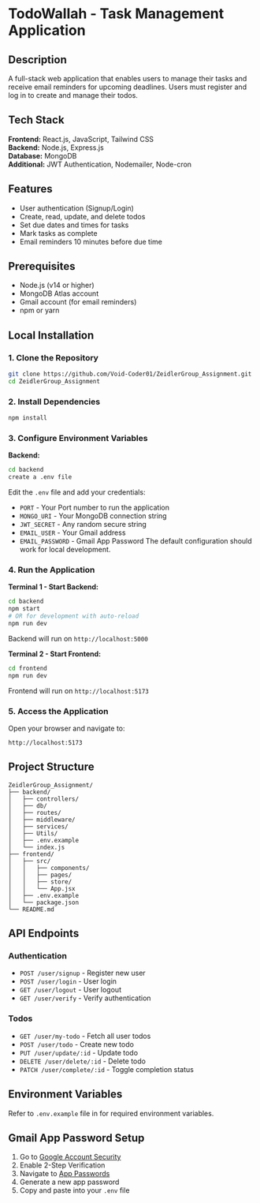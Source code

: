 # TodoWallah - Task Management Application

## Description

A full-stack web application that enables users to manage their tasks and receive email reminders for upcoming deadlines. Users must register and log in to create and manage their todos.

## Tech Stack

**Frontend:** React.js, JavaScript, Tailwind CSS  
**Backend:** Node.js, Express.js  
**Database:** MongoDB  
**Additional:** JWT Authentication, Nodemailer, Node-cron

## Features

- User authentication (Signup/Login)
- Create, read, update, and delete todos
- Set due dates and times for tasks
- Mark tasks as complete
- Email reminders 10 minutes before due time

## Prerequisites

- Node.js (v14 or higher)
- MongoDB Atlas account
- Gmail account (for email reminders)
- npm or yarn

## Local Installation

### 1. Clone the Repository
```bash
git clone https://github.com/Void-Coder01/ZeidlerGroup_Assignment.git
cd ZeidlerGroup_Assignment
```

### 2. Install Dependencies
```bash
npm install
```

### 3. Configure Environment Variables

**Backend:**
```bash
cd backend
create a .env file 
```
Edit the `.env` file and add your credentials:
- `PORT` - Your Port number to run the application
- `MONGO_URI` - Your MongoDB connection string
- `JWT_SECRET` - Any random secure string
- `EMAIL_USER` - Your Gmail address
- `EMAIL_PASSWORD` - Gmail App Password
The default configuration should work for local development.

### 4. Run the Application

**Terminal 1 - Start Backend:**
```bash
cd backend
npm start
# OR for development with auto-reload
npm run dev
```
Backend will run on `http://localhost:5000`

**Terminal 2 - Start Frontend:**
```bash
cd frontend
npm run dev
```
Frontend will run on `http://localhost:5173`

### 5. Access the Application

Open your browser and navigate to:
```
http://localhost:5173
```

## Project Structure
```
ZeidlerGroup_Assignment/
├── backend/
│   ├── controllers/
│   ├── db/
│   ├── routes/
│   ├── middleware/
│   ├── services/
│   ├── Utils/
│   ├── .env.example
│   └── index.js
├── frontend/
│   ├── src/
│   │   ├── components/
│   │   ├── pages/
│   │   ├── store/
│   │   └── App.jsx
│   ├── .env.example
│   └── package.json
└── README.md
```

## API Endpoints

### Authentication
- `POST /user/signup` - Register new user
- `POST /user/login` - User login
- `GET /user/logout` - User logout
- `GET /user/verify` - Verify authentication

### Todos
- `GET /user/my-todo` - Fetch all user todos
- `POST /user/todo` - Create new todo
- `PUT /user/update/:id` - Update todo
- `DELETE /user/delete/:id` - Delete todo
- `PATCH /user/complete/:id` - Toggle completion status

## Environment Variables

Refer to `.env.example` file in for required environment variables.

## Gmail App Password Setup

1. Go to [Google Account Security](https://myaccount.google.com/security)
2. Enable 2-Step Verification
3. Navigate to [App Passwords](https://myaccount.google.com/apppasswords)
4. Generate a new app password
5. Copy and paste into your `.env` file
